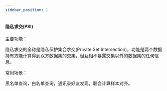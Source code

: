 ```yaml
---
sidebar_position: 1
---
```


#### 隐私求交(PSI)

主要功能：

隐私求交的全称是隐私保护集合求交(Private Set Intersection)，功能是两个数据持有方能计算得到双方数据集的交集，但互相不暴露交集以外的数据集的任何信息。

常用场景：

黑名单查询，白名单查询，通讯录好友发现，联合计算样本对齐。




